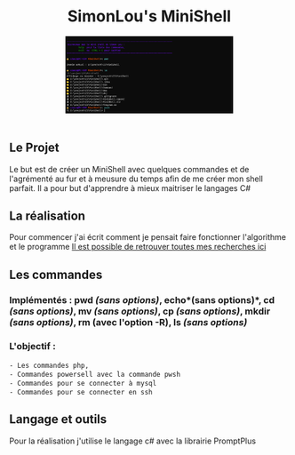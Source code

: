 <div align="center">

<h1> SimonLou's MiniShell</h1>
<img src="doc/illustration/main.png" width="60%">


</div>



<br>

## Le Projet

Le but est de créer un MiniShell avec quelques commandes et de l'agrémenté au fur et à meusure du temps afin de me créer mon shell parfait.
Il a pour but d'apprendre à mieux maitriser le langages C#


## La réalisation

Pour commencer j'ai écrit comment je pensait faire fonctionner l'algorithme et le programme
<a href="doc/">Il est possible de retrouver toutes mes recherches ici</a>

## Les commandes 

### Implémentés : pwd *(sans options)*, echo*(sans options)*, cd *(sans options)*, mv *(sans options)*, cp *(sans options)*, mkdir *(sans options)*, rm (avec l'option -R), ls *(sans options)*

### L'objectif :
	- Les commandes php, 
	- Commandes powersell avec la commande pwsh
	- Commandes pour se connecter à mysql
	- Commandes pour se connecter en ssh


## Langage et outils

Pour la réalisation j'utilise le langage c# avec la librairie PromptPlus

